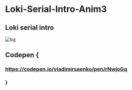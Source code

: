 # Loki-Serial-Intro-Anim3

## Loki serial intro

![bg](https://user-images.githubusercontent.com/56477695/148428140-cc314fa0-370d-42b3-80b8-a679790e6471.png)
 
## Codepen {
 
### https://codepen.io/vladimirsaenko/pen/rNwjoGq
 
### }
